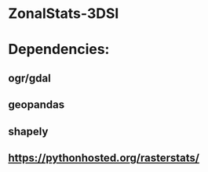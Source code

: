# ZonalStats-3DSI

# Dependencies: 
## ogr/gdal 
## geopandas
## shapely
## https://pythonhosted.org/rasterstats/

